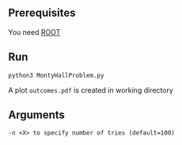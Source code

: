 Prerequisites  
-------------
You need [ROOT](https://root.cern/install/)  

Run  
----
```
python3 MontyHallProblem.py  
```
A plot ```outcomes.pdf``` is created in working directory  

Arguments  
---------
```
-n <X> to specify number of tries (default=100)  
```